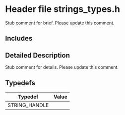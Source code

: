 # Header file strings_types.h 

Stub comment for brief. Please update this comment.

## Includes

## Detailed Description

Stub comment for details. Please update this comment.

## Typedefs

Typedef                        | Value                                
--------------------------------|---------------------------------------------
STRING_HANDLE            | 

